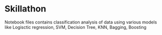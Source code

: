 # Skillathon
Notebook files contains classification analysis of data using various models like Logisctic regression, SVM, Decision Tree, KNN, Bagging, Boosting
